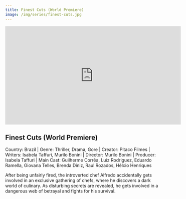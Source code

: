 ```yaml
---
title: Finest Cuts (World Premiere)
image: /img/series/finest-cuts.jpg
---
```

<iframe width="560" height="315" src="https://www.youtube.com/watch?v=_cMFhMTNNuU" frameborder="0" allow="accelerometer; autoplay; encrypted-media; gyroscope; picture-in-picture" allowfullscreen></iframe>

## Finest Cuts (World Premiere)
Country: Brazil | Genre: Thriller, Drama, Gore | Creator: Pitaco Filmes | Writers: Isabela Taffuri, Murilo Bonini | Director: Murilo Bonini | Producer: Isabela Taffuri | Main Cast: Guilherme Corrêa, Luiz Rodriguez, Eduardo Ramella, Giovana Telles, Brenda Diniz, Raul Rozados, Hélcio Henriques

After being unfairly fired, the introverted chef Alfredo accidentally gets involved in an exclusive gathering of chefs, where he discovers a dark world of culinary. As disturbing secrets are revealed, he gets involved in a dangerous web of betrayal and fights for his survival.